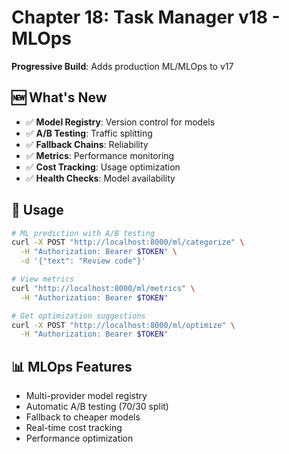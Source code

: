 # Chapter 18: Task Manager v18 - MLOps

**Progressive Build**: Adds production ML/MLOps to v17

## 🆕 What's New

- ✅ **Model Registry**: Version control for models
- ✅ **A/B Testing**: Traffic splitting
- ✅ **Fallback Chains**: Reliability
- ✅ **Metrics**: Performance monitoring
- ✅ **Cost Tracking**: Usage optimization
- ✅ **Health Checks**: Model availability

## 🚀 Usage

```bash
# ML prediction with A/B testing
curl -X POST "http://localhost:8000/ml/categorize" \
  -H "Authorization: Bearer $TOKEN" \
  -d '{"text": "Review code"}'

# View metrics
curl "http://localhost:8000/ml/metrics" \
  -H "Authorization: Bearer $TOKEN"

# Get optimization suggestions
curl -X POST "http://localhost:8000/ml/optimize" \
  -H "Authorization: Bearer $TOKEN"
```

## 📊 MLOps Features

- Multi-provider model registry
- Automatic A/B testing (70/30 split)
- Fallback to cheaper models
- Real-time cost tracking
- Performance optimization
